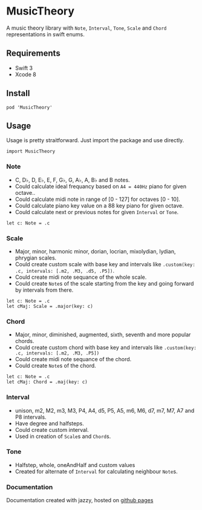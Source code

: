 MusicTheory
===

A music theory library with `Note`, `Interval`, `Tone`, `Scale` and `Chord` representations in swift enums.

Requirements
----
* Swift 3
* Xcode 8

Install
----

```
pod 'MusicTheory'
```

Usage
----

Usage is pretty straitforward. Just import the package and use directly.

``` language: swift
import MusicTheory
```

### Note

- C, D♭, D, E♭, E, F, G♭, G, A♭, A, B♭ and B notes.
- Could calculate ideal frequancy based on `A4 = 440Hz` piano for given octave..
- Could calculate midi note in range of [0 - 127] for octaves [0 - 10].
- Could calculate piano key value on a 88 key piano for given octave.
- Could calculate next or previous notes for given `Interval` or `Tone`.

``` language: swift
let c: Note = .c
```

### Scale

- Major, minor, harmonic minor, dorian, locrian, mixolydian, lydian, phrygian scales.
- Could create custom scale with base key and intervals like `.custom(key: .c, intervals: [.m2, .M3, .d5, .P5])`.
- Could create midi note sequance of the whole scale.
- Could create `Note`s of the scale starting from the key and going forward by intervals from there.

``` langauge: swift
let c: Note = .c
let cMaj: Scale = .major(key: c)
```

### Chord

- Major, minor, diminished, augmented, sixth, seventh and more popular chords.
- Could create custom chord with base key and intervals like `.custom(key: .c, intervals: [.m2, .M3, .P5])`
- Could create midi note sequance of the chord.
- Could create `Note`s of the chord.

``` language: swift
let c: Note = .c
let cMaj: Chord = .maj(key: c)
```

### Interval

- unison, m2, M2, m3, M3, P4, A4, d5, P5, A5, m6, M6, d7, m7, M7, A7 and P8 intervals.
- Have degree and halfsteps.
- Could create custom interval.
- Used in creation of `Scale`s and `Chord`s.

### Tone

- Halfstep, whole, oneAndHalf and custom values
- Created for alternate of `Interval` for calculating neighbour `Note`s.

### Documentation

Documentation created with jazzy, hosted on [github pages](https://cemolcay.github.io/MusicTheory/)
